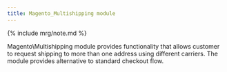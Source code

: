 ```yaml
---
title: Magento_Multishipping module
---
```


{% include mrg/note.md %}

Magento\Multishipping module provides functionality that allows customer to request shipping to more than one address
using different carriers. The module provides alternative to standard checkout flow.
